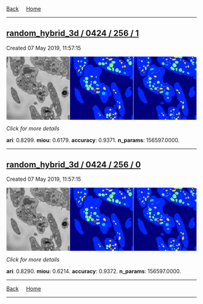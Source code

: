
[Back](..)&nbsp;&nbsp;&nbsp;&nbsp;&nbsp;[Home](https://leapmanlab.github.io/snapshots)

---

<div class="summary"><a href="1"><h2>random_hybrid_3d / 0424 / 256 / 1</h2></a><p>Created 07 May 2019, 11:57:15
</p><a href="1"><img src="1/media/summary.png" align="center"></a><p>
<i>Click for more details</i>
</p></div>

**ari**: 0.8299. **miou**: 0.6179. **accuracy**: 0.9371. **n_params**: 156597.0000. 

---

<div class="summary"><a href="0"><h2>random_hybrid_3d / 0424 / 256 / 0</h2></a><p>Created 07 May 2019, 11:57:15
</p><a href="0"><img src="0/media/summary.png" align="center"></a><p>
<i>Click for more details</i>
</p></div>

**ari**: 0.8290. **miou**: 0.6214. **accuracy**: 0.9372. **n_params**: 156597.0000. 

---

[Back](..)&nbsp;&nbsp;&nbsp;&nbsp;&nbsp;[Home](https://leapmanlab.github.io/snapshots)

---